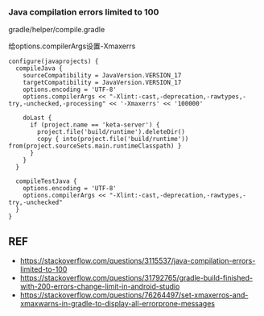 
### Java compilation errors limited to 100

gradle/helper/compile.gradle

给options.compilerArgs设置-Xmaxerrs

```
configure(javaprojects) {
  compileJava {
    sourceCompatibility = JavaVersion.VERSION_17
    targetCompatibility = JavaVersion.VERSION_17
    options.encoding = 'UTF-8'
    options.compilerArgs << "-Xlint:-cast,-deprecation,-rawtypes,-try,-unchecked,-processing" << '-Xmaxerrs' << '100000'

    doLast {
      if (project.name == 'keta-server') {
        project.file('build/runtime').deleteDir()
        copy { into(project.file('build/runtime')) from(project.sourceSets.main.runtimeClasspath) }
      }
    }
  }

  compileTestJava {
    options.encoding = 'UTF-8'
    options.compilerArgs << "-Xlint:-cast,-deprecation,-rawtypes,-try,-unchecked"
  }
}
```


## REF

- https://stackoverflow.com/questions/3115537/java-compilation-errors-limited-to-100
- https://stackoverflow.com/questions/31792765/gradle-build-finished-with-200-errors-change-limit-in-android-studio
- https://stackoverflow.com/questions/76264497/set-xmaxerros-and-xmaxwarns-in-gradle-to-display-all-errorprone-messages

